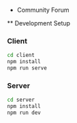 * Community Forum

** Development Setup 

### Client

```sh
cd client
npm install
npm run serve
```

### Server

```sh
cd server
npm install
npm run dev
```